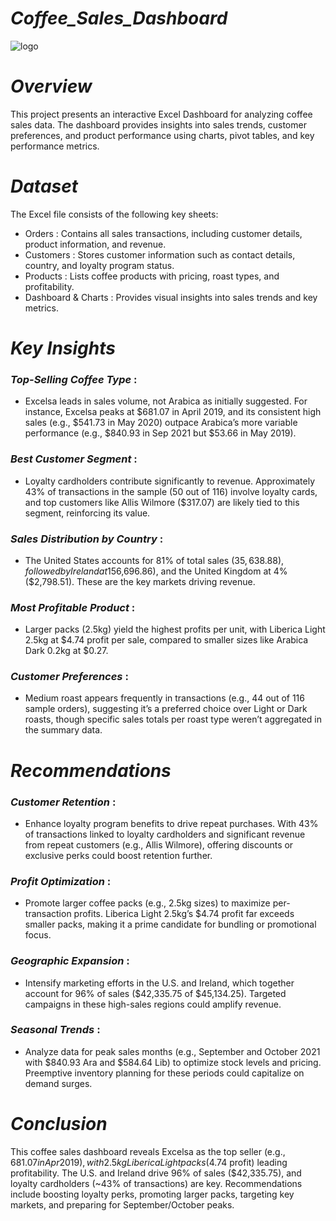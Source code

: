 # ***Coffee_Sales_Dashboard***

![logo](logo.avif)

# ***Overview***
This project presents an interactive Excel Dashboard for analyzing coffee sales data. The dashboard provides insights into sales trends, customer preferences, and product performance using charts, pivot tables, and key performance metrics.

# ***Dataset***

The Excel file consists of the following key sheets:
- Orders : Contains all sales transactions, including customer details, product information, and revenue.
- Customers : Stores customer information such as contact details, country, and loyalty program status.
- Products : Lists coffee products with pricing, roast types, and profitability.
- Dashboard & Charts : Provides visual insights into sales trends and key metrics.

# ***Key Insights***

### *Top-Selling Coffee Type* : 
- Excelsa leads in sales volume, not Arabica as initially suggested. For instance, Excelsa peaks at $681.07 in April 2019, and its consistent high sales (e.g., $541.73 in May 2020) outpace Arabica’s more variable performance (e.g., $840.93 in Sep 2021 but $53.66 in May 2019).

### *Best Customer Segment* : 
- Loyalty cardholders contribute significantly to revenue. Approximately 43% of transactions in the sample (50 out of 116) involve loyalty cards, and top customers like Allis Wilmore ($317.07) are likely tied to this segment, reinforcing its value.

### *Sales Distribution by Country* :
- The United States accounts for 81% of total sales ($35,638.88), followed by Ireland at 15% ($6,696.86), and the United Kingdom at 4% ($2,798.51). These are the key markets driving revenue.

### *Most Profitable Product* :
- Larger packs (2.5kg) yield the highest profits per unit, with Liberica Light 2.5kg at $4.74 profit per sale, compared to smaller sizes like Arabica Dark 0.2kg at $0.27.

### *Customer Preferences* :
- Medium roast appears frequently in transactions (e.g., 44 out of 116 sample orders), suggesting it’s a preferred choice over Light or Dark roasts, though specific sales totals per roast type weren’t aggregated in the summary data.

# ***Recommendations***

### *Customer Retention* : 
- Enhance loyalty program benefits to drive repeat purchases. With 43% of transactions linked to loyalty cardholders and significant revenue from repeat customers (e.g., Allis Wilmore), offering discounts or exclusive perks could boost retention further.

### *Profit Optimization* : 
- Promote larger coffee packs (e.g., 2.5kg sizes) to maximize per-transaction profits. Liberica Light 2.5kg’s $4.74 profit far exceeds smaller packs, making it a prime candidate for bundling or promotional focus.

### *Geographic Expansion* : 
- Intensify marketing efforts in the U.S. and Ireland, which together account for 96% of sales ($42,335.75 of $45,134.25). Targeted campaigns in these high-sales regions could amplify revenue.

### *Seasonal Trends* : 
- Analyze data for peak sales months (e.g., September and October 2021 with $840.93 Ara and $584.64 Lib) to optimize stock levels and pricing. Preemptive inventory planning for these periods could capitalize on demand surges.

# *Conclusion*

This coffee sales dashboard reveals Excelsa as the top seller (e.g., $681.07 in Apr 2019), with 2.5kg Liberica Light packs ($4.74 profit) leading profitability. The U.S. and Ireland drive 96% of sales ($42,335.75), and loyalty cardholders (~43% of transactions) are key. Recommendations include boosting loyalty perks, promoting larger packs, targeting key markets, and preparing for September/October peaks. 



